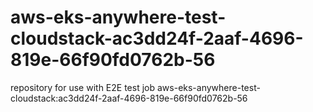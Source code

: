 # aws-eks-anywhere-test-cloudstack-ac3dd24f-2aaf-4696-819e-66f90fd0762b-56
repository for use with E2E test job aws-eks-anywhere-test-cloudstack:ac3dd24f-2aaf-4696-819e-66f90fd0762b-56
